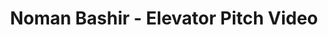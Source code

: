 ---
layout: page
title: Noman Bashir - Elevator Pitch Video
description: 
link: esbLylaAFDA
importance: 1
category: work
related_publications: true
---